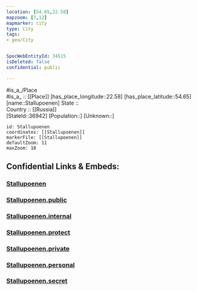 ```yaml
---
location: [54.65,22.58] 
mapzoom: [7,12] 
mapmarker: city 
type: City
tags:
- geo/City


SpocWebEntityId: 34515
isDeleted: false
confidential: public

---
```

#is_a_/Place  
#is_a_ :: [[Place]] 
[has_place_longitude::22.58] 
[has_place_latitude::54.65] 
[name::Stallupoenen] 
State ::  
Country :: [[Russia]]  
[StateId::36942] 
[Population::] 
[Unknown::] 


```leaflet
id: Stallupoenen
coordinates: [[Stallupoenen]] 
markerFile: [[Stallupoenen]] 
defaultZoom: 11 
maxZoom: 18
```


## Confidential Links & Embeds: 

### [Stallupoenen](/_Standards/Earth/Continent/Europe/Europe~East/Russia/Russia~NorthWest/Kaliningrad~Oblast/City/Stallupoenen.md) 

### [Stallupoenen.public](/_public/Earth/Continent/Europe/Europe~East/Russia/Russia~NorthWest/Kaliningrad~Oblast/City/Stallupoenen.public.md) 

### [Stallupoenen.internal](/_internal/Earth/Continent/Europe/Europe~East/Russia/Russia~NorthWest/Kaliningrad~Oblast/City/Stallupoenen.internal.md) 

### [Stallupoenen.protect](/_protect/Earth/Continent/Europe/Europe~East/Russia/Russia~NorthWest/Kaliningrad~Oblast/City/Stallupoenen.protect.md) 

### [Stallupoenen.private](/_private/Earth/Continent/Europe/Europe~East/Russia/Russia~NorthWest/Kaliningrad~Oblast/City/Stallupoenen.private.md) 

### [Stallupoenen.personal](/_personal/Earth/Continent/Europe/Europe~East/Russia/Russia~NorthWest/Kaliningrad~Oblast/City/Stallupoenen.personal.md) 

### [Stallupoenen.secret](/_secret/Earth/Continent/Europe/Europe~East/Russia/Russia~NorthWest/Kaliningrad~Oblast/City/Stallupoenen.secret.md)

